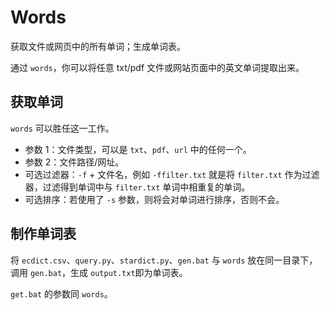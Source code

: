 # Words

获取文件或网页中的所有单词；生成单词表。

通过 `words`，你可以将任意 txt/pdf 文件或网站页面中的英文单词提取出来。

## 获取单词

`words` 可以胜任这一工作。

- 参数 1：文件类型，可以是 `txt`、`pdf`、`url` 中的任何一个。
- 参数 2：文件路径/网址。
- 可选过滤器：`-f` + 文件名，例如 `-ffilter.txt` 就是将 `filter.txt` 作为过滤器，过滤得到单词中与 `filter.txt` 单词中相重复的单词。
- 可选排序：若使用了 `-s` 参数，则将会对单词进行排序，否则不会。

## 制作单词表
将 `ecdict.csv`、`query.py`、`stardict.py`、`gen.bat` 与 `words` 放在同一目录下，调用 `gen.bat`，生成 `output.txt`即为单词表。

`get.bat` 的参数同 `words`。